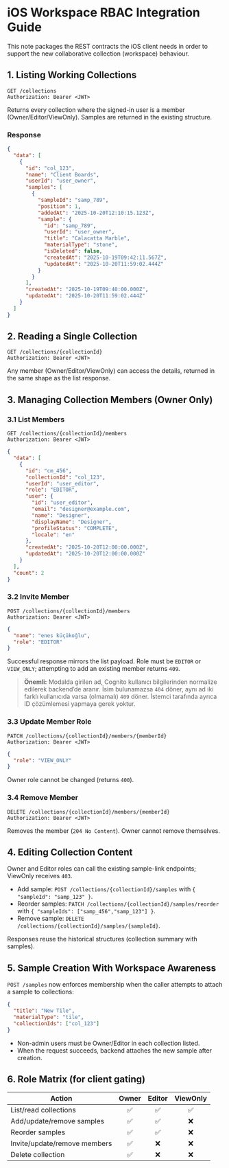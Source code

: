 # iOS Workspace RBAC Integration Guide

This note packages the REST contracts the iOS client needs in order to support the new collaborative collection (workspace) behaviour.

## 1. Listing Working Collections

```
GET /collections
Authorization: Bearer <JWT>
```

Returns every collection where the signed-in user is a member (Owner/Editor/ViewOnly). Samples are returned in the existing structure.

### Response

```json
{
  "data": [
    {
      "id": "col_123",
      "name": "Client Boards",
      "userId": "user_owner",
      "samples": [
        {
          "sampleId": "samp_789",
          "position": 1,
          "addedAt": "2025-10-20T12:10:15.123Z",
          "sample": {
            "id": "samp_789",
            "userId": "user_owner",
            "title": "Calacatta Marble",
            "materialType": "stone",
            "isDeleted": false,
            "createdAt": "2025-10-19T09:42:11.567Z",
            "updatedAt": "2025-10-20T11:59:02.444Z"
          }
        }
      ],
      "createdAt": "2025-10-19T09:40:00.000Z",
      "updatedAt": "2025-10-20T11:59:02.444Z"
    }
  ]
}
```

## 2. Reading a Single Collection

```
GET /collections/{collectionId}
Authorization: Bearer <JWT>
```

Any member (Owner/Editor/ViewOnly) can access the details, returned in the same shape as the list response.

## 3. Managing Collection Members (Owner Only)

### 3.1 List Members

```
GET /collections/{collectionId}/members
Authorization: Bearer <JWT>
```

```json
{
  "data": [
    {
      "id": "cm_456",
      "collectionId": "col_123",
      "userId": "user_editor",
      "role": "EDITOR",
      "user": {
        "id": "user_editor",
        "email": "designer@example.com",
        "name": "Designer",
        "displayName": "Designer",
        "profileStatus": "COMPLETE",
        "locale": "en"
      },
      "createdAt": "2025-10-20T12:00:00.000Z",
      "updatedAt": "2025-10-20T12:00:00.000Z"
    }
  ],
  "count": 2
}
```

### 3.2 Invite Member

```
POST /collections/{collectionId}/members
Authorization: Bearer <JWT>
```

```json
{
  "name": "enes küçükoğlu",
  "role": "EDITOR"
}
```

Successful response mirrors the list payload. Role must be `EDITOR` or `VIEW_ONLY`; attempting to add an existing member returns `409`.

> **Önemli:** Modalda girilen ad, Cognito kullanıcı bilgilerinden normalize edilerek backend’de aranır. İsim bulunamazsa `404` döner, aynı ad iki farklı kullanıcıda varsa (olmamalı) `409` döner. İstemci tarafında ayrıca ID çözümlemesi yapmaya gerek yoktur.

### 3.3 Update Member Role

```
PATCH /collections/{collectionId}/members/{memberId}
Authorization: Bearer <JWT>
```

```json
{
  "role": "VIEW_ONLY"
}
```

Owner role cannot be changed (returns `400`).

### 3.4 Remove Member

```
DELETE /collections/{collectionId}/members/{memberId}
Authorization: Bearer <JWT>
```

Removes the member (`204 No Content`). Owner cannot remove themselves.

## 4. Editing Collection Content

Owner and Editor roles can call the existing sample-link endpoints; ViewOnly receives `403`.

- Add sample: `POST /collections/{collectionId}/samples` with `{ "sampleId": "samp_123" }`.
- Reorder samples: `PATCH /collections/{collectionId}/samples/reorder` with `{ "sampleIds": ["samp_456","samp_123"] }`.
- Remove sample: `DELETE /collections/{collectionId}/samples/{sampleId}`.

Responses reuse the historical structures (collection summary with samples).

## 5. Sample Creation With Workspace Awareness

`POST /samples` now enforces membership when the caller attempts to attach a sample to collections:

```json
{
  "title": "New Tile",
  "materialType": "tile",
  "collectionIds": ["col_123"]
}
```

- Non-admin users must be Owner/Editor in each collection listed.
- When the request succeeds, backend attaches the new sample after creation.

## 6. Role Matrix (for client gating)

| Action                        | Owner | Editor | ViewOnly |
|------------------------------|:-----:|:------:|:--------:|
| List/read collections        |  ✅   |   ✅   |    ✅    |
| Add/update/remove samples    |  ✅   |   ✅   |    ❌    |
| Reorder samples              |  ✅   |   ✅   |    ❌    |
| Invite/update/remove members |  ✅   |   ❌   |    ❌    |
| Delete collection            |  ✅   |   ❌   |    ❌    |
